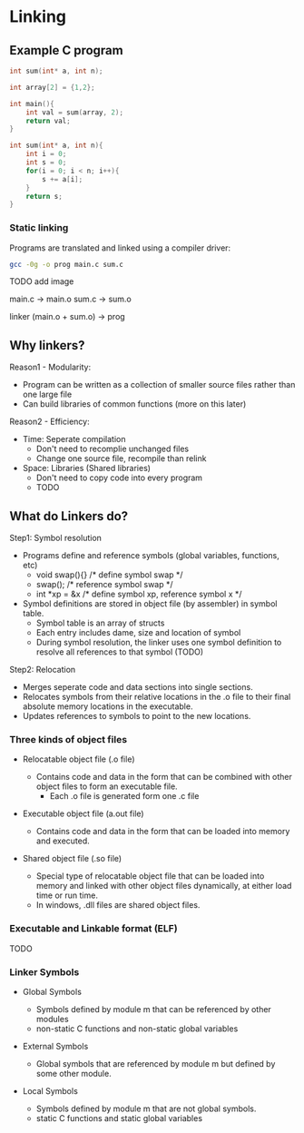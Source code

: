 # Linking

## Example C program

```c
int sum(int* a, int n);

int array[2] = {1,2};

int main(){
    int val = sum(array, 2);
    return val;
}
```

```c
int sum(int* a, int n){
    int i = 0;
    int s = 0;
    for(i = 0; i < n; i++){
        s += a[i];
    }
    return s;
}
```

### Static linking

Programs are translated and linked using a compiler driver:

```bash
gcc -0g -o prog main.c sum.c
```

TODO add image

main.c -> main.o
sum.c -> sum.o

linker (main.o + sum.o) -> prog

## Why linkers?

Reason1 - Modularity:
-   Program can be written as a collection of smaller source files rather than one large file
-   Can build libraries of common functions (more on this later)

Reason2 - Efficiency:
-   Time: Seperate compilation
    -   Don't need to recomplie unchanged files
    -   Change one source file, recompile than relink
-   Space: Libraries (Shared libraries)
    -   Don't need to copy code into every program
    -   TODO

## What do Linkers do?

Step1: Symbol resolution

-   Programs define and reference symbols (global variables, functions, etc)
    - void swap(){} /* define symbol swap */
    - swap(); /* reference symbol swap */
    - int *xp = &x /\* define symbol xp, reference symbol x */
-   Symbol definitions are stored in object file (by assembler) in symbol table.
    - Symbol table is an array of structs
    - Each entry includes dame, size and location of symbol
    - During symbol resolution, the linker uses one symbol definition to resolve all references to that symbol (TODO)

Step2: Relocation

- Merges seperate code and data sections into single sections.
- Relocates symbols from their relative locations in the .o file to their final absolute memory locations in the executable.
- Updates references to symbols to point to the new locations.

### Three kinds of object files

- Relocatable object file (.o file)
    - Contains code and data in the form that can be combined with other object files to form an executable file.
        - Each .o file is generated form one .c file

- Executable object file (a.out file)
    - Contains code and data in the form that can be loaded into memory and executed.

- Shared object file (.so file)
    - Special type of relocatable object file that can be loaded into memory and linked with other object files dynamically, at either load time or run time.
    - In windows, .dll files are shared object files.

### Executable and Linkable format (ELF)

TODO

### Linker Symbols

- Global Symbols
    - Symbols defined by module m that can be referenced by other modules
    - non-static C functions and non-static global variables

- External Symbols
    - Global symbols that are referenced by module m but defined by some other module.

- Local Symbols
    - Symbols defined by module m that are not global symbols.
    - static C functions and static global variables


